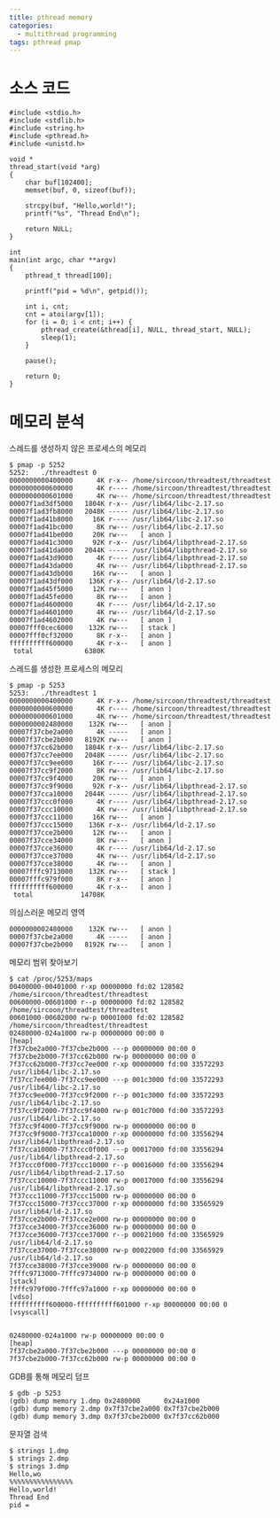 ```yaml
---
title: pthread memory
categories:
  - multithread programming
tags: pthread pmap
---
```



# 소스 코드

    #include <stdio.h>
    #include <stdlib.h>
    #include <string.h>
    #include <pthread.h>
    #include <unistd.h>
    
    void *
    thread_start(void *arg)
    {
        char buf[102400];
        memset(buf, 0, sizeof(buf));
    
        strcpy(buf, "Hello,world!");
        printf("%s", "Thread End\n");
    
        return NULL;
    }
    
    int
    main(int argc, char **argv)
    {
        pthread_t thread[100];
    
        printf("pid = %d\n", getpid());
    
        int i, cnt;
        cnt = atoi(argv[1]);
        for (i = 0; i < cnt; i++) {
            pthread_create(&thread[i], NULL, thread_start, NULL);
            sleep(1);
        }
    
        pause();
    
        return 0;
    }


# 메모리 분석

스레드를 생성하지 않은 프로세스의 메모리

    $ pmap -p 5252
    5252:   ./threadtest 0
    0000000000400000      4K r-x-- /home/sircoon/threadtest/threadtest
    0000000000600000      4K r---- /home/sircoon/threadtest/threadtest
    0000000000601000      4K rw--- /home/sircoon/threadtest/threadtest
    00007f1ad3df5000   1804K r-x-- /usr/lib64/libc-2.17.so
    00007f1ad3fb8000   2048K ----- /usr/lib64/libc-2.17.so
    00007f1ad41b8000     16K r---- /usr/lib64/libc-2.17.so
    00007f1ad41bc000      8K rw--- /usr/lib64/libc-2.17.so
    00007f1ad41be000     20K rw---   [ anon ]
    00007f1ad41c3000     92K r-x-- /usr/lib64/libpthread-2.17.so
    00007f1ad41da000   2044K ----- /usr/lib64/libpthread-2.17.so
    00007f1ad43d9000      4K r---- /usr/lib64/libpthread-2.17.so
    00007f1ad43da000      4K rw--- /usr/lib64/libpthread-2.17.so
    00007f1ad43db000     16K rw---   [ anon ]
    00007f1ad43df000    136K r-x-- /usr/lib64/ld-2.17.so
    00007f1ad45f5000     12K rw---   [ anon ]
    00007f1ad45fe000      8K rw---   [ anon ]
    00007f1ad4600000      4K r---- /usr/lib64/ld-2.17.so
    00007f1ad4601000      4K rw--- /usr/lib64/ld-2.17.so
    00007f1ad4602000      4K rw---   [ anon ]
    00007fff0cec6000    132K rw---   [ stack ]
    00007fff0cf32000      8K r-x--   [ anon ]
    ffffffffff600000      4K r-x--   [ anon ]
     total             6380K

스레드를 생성한 프로세스의 메모리

    $ pmap -p 5253
    5253:   ./threadtest 1
    0000000000400000      4K r-x-- /home/sircoon/threadtest/threadtest
    0000000000600000      4K r---- /home/sircoon/threadtest/threadtest
    0000000000601000      4K rw--- /home/sircoon/threadtest/threadtest
    0000000002480000    132K rw---   [ anon ]
    00007f37cbe2a000      4K -----   [ anon ]
    00007f37cbe2b000   8192K rw---   [ anon ]
    00007f37cc62b000   1804K r-x-- /usr/lib64/libc-2.17.so
    00007f37cc7ee000   2048K ----- /usr/lib64/libc-2.17.so
    00007f37cc9ee000     16K r---- /usr/lib64/libc-2.17.so
    00007f37cc9f2000      8K rw--- /usr/lib64/libc-2.17.so
    00007f37cc9f4000     20K rw---   [ anon ]
    00007f37cc9f9000     92K r-x-- /usr/lib64/libpthread-2.17.so
    00007f37cca10000   2044K ----- /usr/lib64/libpthread-2.17.so
    00007f37ccc0f000      4K r---- /usr/lib64/libpthread-2.17.so
    00007f37ccc10000      4K rw--- /usr/lib64/libpthread-2.17.so
    00007f37ccc11000     16K rw---   [ anon ]
    00007f37ccc15000    136K r-x-- /usr/lib64/ld-2.17.so
    00007f37cce2b000     12K rw---   [ anon ]
    00007f37cce34000      8K rw---   [ anon ]
    00007f37cce36000      4K r---- /usr/lib64/ld-2.17.so
    00007f37cce37000      4K rw--- /usr/lib64/ld-2.17.so
    00007f37cce38000      4K rw---   [ anon ]
    00007fffc9713000    132K rw---   [ stack ]
    00007fffc979f000      8K r-x--   [ anon ]
    ffffffffff600000      4K r-x--   [ anon ]
     total            14708K

의심스러운 메모리 영역

    0000000002480000    132K rw---   [ anon ]
    00007f37cbe2a000      4K -----   [ anon ]
    00007f37cbe2b000   8192K rw---   [ anon ]

메모리 범위 찾아보기

    $ cat /proc/5253/maps
    00400000-00401000 r-xp 00000000 fd:02 128582                             /home/sircoon/threadtest/threadtest
    00600000-00601000 r--p 00000000 fd:02 128582                             /home/sircoon/threadtest/threadtest
    00601000-00602000 rw-p 00001000 fd:02 128582                             /home/sircoon/threadtest/threadtest
    02480000-024a1000 rw-p 00000000 00:00 0                                  [heap]
    7f37cbe2a000-7f37cbe2b000 ---p 00000000 00:00 0 
    7f37cbe2b000-7f37cc62b000 rw-p 00000000 00:00 0 
    7f37cc62b000-7f37cc7ee000 r-xp 00000000 fd:00 33572293                   /usr/lib64/libc-2.17.so
    7f37cc7ee000-7f37cc9ee000 ---p 001c3000 fd:00 33572293                   /usr/lib64/libc-2.17.so
    7f37cc9ee000-7f37cc9f2000 r--p 001c3000 fd:00 33572293                   /usr/lib64/libc-2.17.so
    7f37cc9f2000-7f37cc9f4000 rw-p 001c7000 fd:00 33572293                   /usr/lib64/libc-2.17.so
    7f37cc9f4000-7f37cc9f9000 rw-p 00000000 00:00 0 
    7f37cc9f9000-7f37cca10000 r-xp 00000000 fd:00 33556294                   /usr/lib64/libpthread-2.17.so
    7f37cca10000-7f37ccc0f000 ---p 00017000 fd:00 33556294                   /usr/lib64/libpthread-2.17.so
    7f37ccc0f000-7f37ccc10000 r--p 00016000 fd:00 33556294                   /usr/lib64/libpthread-2.17.so
    7f37ccc10000-7f37ccc11000 rw-p 00017000 fd:00 33556294                   /usr/lib64/libpthread-2.17.so
    7f37ccc11000-7f37ccc15000 rw-p 00000000 00:00 0 
    7f37ccc15000-7f37ccc37000 r-xp 00000000 fd:00 33565929                   /usr/lib64/ld-2.17.so
    7f37cce2b000-7f37cce2e000 rw-p 00000000 00:00 0 
    7f37cce34000-7f37cce36000 rw-p 00000000 00:00 0 
    7f37cce36000-7f37cce37000 r--p 00021000 fd:00 33565929                   /usr/lib64/ld-2.17.so
    7f37cce37000-7f37cce38000 rw-p 00022000 fd:00 33565929                   /usr/lib64/ld-2.17.so
    7f37cce38000-7f37cce39000 rw-p 00000000 00:00 0 
    7fffc9713000-7fffc9734000 rw-p 00000000 00:00 0                          [stack]
    7fffc979f000-7fffc97a1000 r-xp 00000000 00:00 0                          [vdso]
    ffffffffff600000-ffffffffff601000 r-xp 00000000 00:00 0                  [vsyscall]
    
    
    02480000-024a1000 rw-p 00000000 00:00 0                                  [heap]
    7f37cbe2a000-7f37cbe2b000 ---p 00000000 00:00 0 
    7f37cbe2b000-7f37cc62b000 rw-p 00000000 00:00 0 
    
GDB를 통해 메모리 덤프
    
    $ gdb -p 5253
    (gdb) dump memory 1.dmp 0x2480000      0x24a1000
    (gdb) dump memory 2.dmp 0x7f37cbe2a000 0x7f37cbe2b000
    (gdb) dump memory 3.dmp 0x7f37cbe2b000 0x7f37cc62b000

문자열 검색
    
    $ strings 1.dmp
    $ strings 2.dmp
    $ strings 3.dmp
    Hello,wo
    %%%%%%%%%%%%%%%%
    Hello,world!
    Thread End
    pid =

